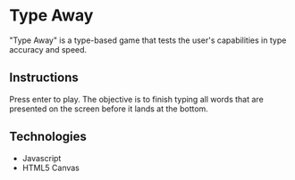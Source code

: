 # Type Away

"Type Away" is a type-based game that tests the user's capabilities in type accuracy and speed.

## Instructions
Press enter to play. The objective is to finish typing all words that are presented on the screen before it lands at the bottom.

## Technologies
* Javascript
* HTML5 Canvas
